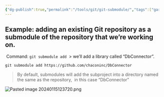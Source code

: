 ```yaml
---
{"dg-publish":true,"permalink":"/tools/git/git-submodule/","tags":["gardenEntry"],"created":"2024-01-15T10:55:03.154+08:00","updated":"2024-01-15T12:37:22.171+08:00"}
---
```



 ## Example: adding an existing Git repository as a submodule of the repository that we’re working on.
 Command: `git submodule add`
 > we’ll add a library called “DbConnector”.
```console
git submodule add https://github.com/chaconinc/DbConnector
```
> By default, submodules will add the subproject into a directory named the same as the repository,  in this case “DbConnector”

![Pasted image 20240115123720.png](/img/user/attachments/Pasted%20image%2020240115123720.png)
